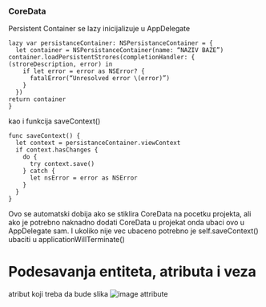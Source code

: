 ### CoreData

Persistent Container se lazy inicijalizuje u AppDelegate
```
lazy var persistanceContainer: NSPersistanceContainer = {
  let container = NSPersistanceContainer(name: “NAZIV BAZE”) container.loadPersistentStrores(completionHandler: { (stroreDescription, error) in
    if let error = error as NSError? { 
      fatalError(“Unresolved error \(error)”)
    } 
  })
return container 
}
```
kao i funkcija saveContext()
```
func saveContext() {
  let context = persistanceContainer.viewContext 
  if context.hasChanges {
    do {
      try context.save()
    } catch {
      let nsError = error as NSError
    } 
  }
}
```
Ovo se automatski dobija ako se stiklira CoreData na pocetku projekta, 
ali ako je potrebno naknadno dodati CoreData u projekat onda ubaci ovo u AppDelegate sam. 
I ukoliko nije vec ubaceno potrebno je self.saveContext() ubaciti u applicationWillTerminate()

# Podesavanja entiteta, atributa i veza

atribut koji treba da bude slika
![image attribute](https://drive.google.com/file/d/1UKIVXv7keh_102QefblZFPVDlWOUT8pz/view?usp=sharing)
